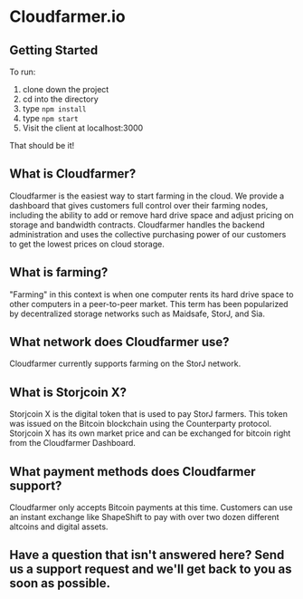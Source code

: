 # Cloudfarmer.io

## Getting Started

To run: 
1. clone down the project
2. cd into the directory
3. type `npm install`
4. type `npm start`
5. Visit the client at localhost:3000

That should be it! 

## What is Cloudfarmer?
Cloudfarmer is the easiest way to start farming in the cloud. We provide a dashboard that gives customers full control over their farming nodes, including the ability to add or remove hard drive space and adjust pricing on storage and bandwidth contracts. Cloudfarmer handles the backend administration and uses the collective purchasing power of our customers to get the lowest prices on cloud storage.

## What is farming?
"Farming" in this context is when one computer rents its hard drive space to other computers in a peer-to-peer market. This term has been popularized by decentralized storage networks such as Maidsafe, StorJ, and Sia.

## What network does Cloudfarmer use?
Cloudfarmer currently supports farming on the StorJ network.

## What is Storjcoin X?
Storjcoin X is the digital token that is used to pay StorJ farmers. This token was issued on the Bitcoin blockchain using the Counterparty protocol. Storjcoin X has its own market price and can be exchanged for bitcoin right from the Cloudfarmer Dashboard.

## What payment methods does Cloudfarmer support?
Cloudfarmer only accepts Bitcoin payments at this time. Customers can use an instant exchange like ShapeShift to pay with over two dozen different altcoins and digital assets.

## Have a question that isn't answered here? Send us a support request and we'll get back to you as soon as possible.
